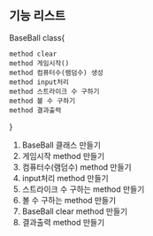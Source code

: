 ## 기능 리스트

BaseBall class{

    method clear
    method 게임시작()
    method 컴퓨터수(램덤수) 생성
    method input처리
    method 스트라이크 수 구하기
    method 볼 수 구하기
    method 결과출력
}

1. BaseBall 클래스 만들기
2. 게임시작 method 만들기
3. 컴퓨터수(램덤수) method 만들기
4. input처리 method 만들기
5. 스트라이크 수 구하는 method 만들기
6. 볼 수 구하는 method 만들기
7. BaseBall clear method 만들기
8. 결과출력 method 만들기